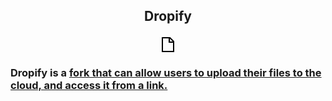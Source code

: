 ## <p align="center">  Dropify </P>

<p align="center"> <svg width="24px" height="24px" viewBox="0 0 24 24" xmlns="http://www.w3.org/2000/svg">
  <path fill="none" stroke="#000" stroke-width="2" d="M14,1 L14,8 L21,8 M21,23 L3,23 L3,1 L15,1 L18,4 L21,7 L21,23 L21,23 L21,23 Z"/>
</svg> </p>

### Dropify is a <a href="https://github.com/GameGodS3/DropPoint"> fork that can allow users to upload their files to the cloud, and access it from a link.

